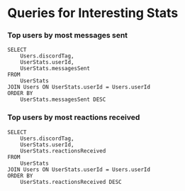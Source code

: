 # Queries for Interesting Stats

### Top users by most messages sent
```
SELECT
    Users.discordTag,
    UserStats.userId,
    UserStats.messagesSent
FROM
    UserStats
JOIN Users ON UserStats.userId = Users.userId
ORDER BY
    UserStats.messagesSent DESC
```

### Top users by most reactions received
```
SELECT
    Users.discordTag,
    UserStats.userId,
    UserStats.reactionsReceived
FROM
    UserStats
JOIN Users ON UserStats.userId = Users.userId
ORDER BY
    UserStats.reactionsReceived DESC
```